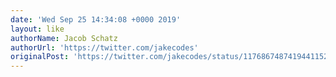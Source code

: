 ```yaml
---
date: 'Wed Sep 25 14:34:08 +0000 2019'
layout: like
authorName: Jacob Schatz
authorUrl: 'https://twitter.com/jakecodes'
originalPost: 'https://twitter.com/jakecodes/status/1176867487419441152'
---
```

